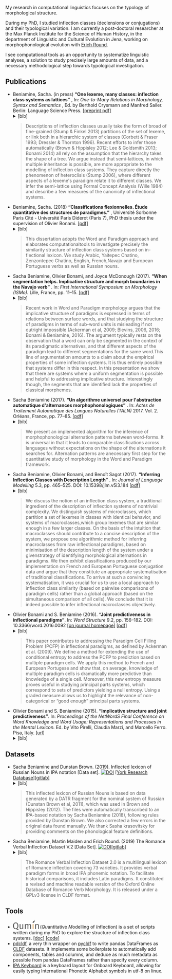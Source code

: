 ---
---

My research in computational linguistics focuses on the typology of morphological structure.

During my PhD, I studied inflection classes (declensions or conjugations) and their typological variation. I am currently a post-doctoral researcher at the Max Planck Institute for the Science of Human History, in the department of Linguistic and Cultural Evolution in Jena, working on morphophonological evolution with [Erich Round](https://www.shh.mpg.de/person/98374/25522).

I see computational tools as an opportunity to systematize linguistic analyses, a solution to study precisely large amounts of data, and a necessary methodological step towards typological investigation. 

## Publications

<ul class="publications">
    <li>Beniamine, Sacha. (in press) <b>“One lexeme, many classes: inflection class systems as lattices”</b> , In: <i>One-to-Many Relations in Morphology, Syntax and Semantics</i> , Ed. by Berthold Crysmann and Manfred Sailer. Berlin: Language Science Press. <a href="/papers/Beniamine2019.pdf">[preprint pdf]</a>
    <details markdown = "0">
        <summary markdown="0">[bib]</summary>
        <pre>@InBook{Beniamine2019,
          author    = {Sacha Beniamine},
          title     = {One lexeme, many classes: inflection class systems as lattices},
          booktitle = {One-to-Many Relations in Morphology, Syntax and Semantics},
          year      = {Forthcoming},
          editor    = {Berthold Crysmann and Manfred Sailer},
          publisher = {Language Science Press.},
          address   = {Berlin},
        }</pre>
    </details>
    <blockquote>
        Descriptions of inflection classes usually take the form of broad of fine-grained (Stump & Finkel 2013) partitions of the set of lexeme, or link both in a hierarchic system of classes
(Corbett & Fraser 1993; Dressler & Thornton 1996). Recent efforts to infer those automatically (Brown & Hippisley 2012; Lee
& Goldsmith 2013; Bonami 2014) all rely on the assumption that the hierarchy takes the shape of
a tree. We argue instead that  semi-lattices, in which multiple inheritance is possible, are more appropriate to the modelling of inflection class systems. They capture directly the phenomenon of heteroclisis (Stump
2006), where different aspects of a lexeme's paradigm relate it to different classes. 
We infer the semi-lattice using Formal Concept Analysis (Wille 1984) and describe a few measures of the canonicity of inflectional systems.
    </blockquote>
    </li>
    <li>Beniamine, Sacha. (2018) <b>“Classifications flexionnelles. Étude quantitative des structures de paradigmes.”</b> , Université Sorbonne Paris Cité - Université Paris Diderot (Paris 7), PhD thesis under the supervision of Olivier Bonami. <a href="https://tel.archives-ouvertes.fr/tel-01840448/document">[pdf]</a>
    <details markdown = "0">
        <summary markdown="0">[bib]</summary>
        <pre>@PhdThesis{Beniamine2018-PhD,
          author = {Sacha Beniamine},
          title  = {Classifications flexionnelles:
                    Étude quantitative des structures de paradigmes},
          school = {Université Sorbonne Paris Cité - Université Paris Diderot (Paris 7)},
          year   = {2018},
          note   = {PhD thesis under the supervision of Olivier Bonami},
          url    = {https://tel.archives-ouvertes.fr/tel-01840448},
          month  = Jul,
        }</pre>
    </details>
    <blockquote>This dissertation adopts the Word and Paradigm approach and elaborates computationaltools to investigate precisely the similarity structure of inflection class systems based on in-flectional lexicon. We study Arabic, Yaitepec Chatino, Zenzontepec Chatino, English, French,Navajo and European Portuguese verbs as well as Russian nouns.</blockquote>
    </li>
  <li>Sacha Beniamine, Olivier Bonami, and Joyce McDonough (2017). <b>“When segmentation helps. Implicative structure and morph boundaries in the Navajo verb”</b> . In: <em>First International Symposium on Morphology (ISMo).</em> Lille, France, pp. 11–15. <a href="https://colloque-ismo.univ-lille3.fr/data/documents/abstracts_booklet.pdf#page=17">[pdf]</a> <details markdown = "0"><summary markdown="0">[bib]</summary>
    <pre>@InProceedings{BeniamineBonamiMcDonough2017,
    author    = {Beniamine, Sacha and Bonami, Olivier and McDonough, Joyce},
    title     = {When segmentation helps.
                Implicative structure and
                morph boundaries in the Navajo verb},
    booktitle = {First International Symposium on Morphology (ISMo)},
    year      = {2017},
    pages     = {11--15},
    address   = {Lille, France},
    month     = {December},
    url       = {https://hal.inria.fr/halshs-01955118},
    }</pre>
    </details>
    <blockquote>
     Recent work in Word and Paradigm morphology argues that the implicative structure of paradigms is expressed in terms of relations between surface words, and that studying the structure of paradigms in terms of sub-word units is misleading if not outright impossible (Ackerman et al, 2009; Blevins, 2006, 2016; Bonami & Beniamine, 2016). The argument typically rests on the observation that a word can only be segmented in the context of its paradigmatic alternatives, and that different aspects of the paradigm lead to different segmentations for the same word.This line of argumentation amounts to a claim about the empirical properties of some inflection systems. It is thus entirely possible that systems differ in this respect. In this presentation we show that there are systems where a uniform segmentation is possible and helpful to addressing implicative structure. Interestingly though, the segments that are identified lack the properties of classical morphemes.
    </blockquote>
    </li>
  <li>Sacha Beniamine (2017). <b>“Un algorithme universel pour l'abstraction automatique d'alternances morphophonologiques”</b> . In: <em>Actes de Traitement Automatique des Langues Naturelles (TALN)</em> 2017. Vol. 2. Orléans, France, pp. 77–85. <a href="https://hal.inria.fr/hal-01615899/document">[pdf]</a> <details markdown = "0">
        <summary markdown="0">[bib]</summary>
        <pre>@InProceedings{Beniamine2017,
    author    = {Beniamine, Sacha},
    title     = {Un algorithme universel pour l'abstraction automatique
                d'alternances morphophonologiques},
    booktitle = {24e Conférence sur le Traitement
                Automatique des Langues Naturelles (TALN)},
    year      = {2017},
    volume    = {2},
    pages     = {77--85},
    address   = {Orléans, France},
    url       = {https://hal.inria.fr/hal-01615899},  
    PDF       = {https://hal.inria.fr/hal-01615899/file/tipapatternspaper.pdf},
        }</pre>
    </details>
    <blockquote>
        We present an implemented algorithm for the inference of morphophonological alternation patterns between word-forms. It is universal in that it leads to comparable classifications across languages without expectations on the shape of the alternations it searches for. Alternation patterns are anecessary first step for the quantitative study of morphology in the Word and Paradigm framework.
    </blockquote>
  </li>
  <li>Sacha Beniamine, Olivier Bonami, and Benoı̂t Sagot (2017). <b>“Inferring Inflection Classes with Description Length”</b> . In: <em>Journal of Language Modelling</em> 5.3, pp. 465–525. DOI: 10.15398/jlm.v5i3.184 <a href="https://hal.inria.fr/hal-01718879/document">[pdf]</a> <details markdown = "0"><summary markdown="0">[bib]</summary>
        <pre>@Article{BeniamineBonamiSagot2017,
    author   = {Beniamine, Sacha and Bonami, Olivier and Sagot, Beno{\^\i}t},
    title    = {Inferring Inflection Classes with Description Length},
    journal  = {Journal of Language Modelling},
    publisher = {Institute of Computer Science, Polish Academy of Sciences, Poland},
    year     = {2017},
    volume   = {5},
    number   = {3},
    month = Feb,
    pages    = {465--525},
    doi      = {10.15398/jlm.v5i3.184},
    pdf = {https://hal.inria.fr/hal-01718879/file/184-1460-1-PB.pdf},
    url = {https://hal.inria.fr/hal-01718879},
        }</pre>
    </details>
    <blockquote>
        We discuss the notion of an inflection class system, a traditional ingredient of the description of inflection systems of nontrivial complexity. We distinguish systems of microclasses, which partition a set of lexemes in classes with identical behavior, and systems of macroclasses,which group lexemes that are similar enough in a few larger classes. On the basis of the intuition that macroclasses should contribute to a concise description of the system, we propose one algorithmic method for inferring macroclasses from raw inflectional paradigms, based on minimisation of the description length of the system under a givenstrategy of identifying morphological alternations in paradigms. We then exhibit classifications produced by our implementation on French and European Portuguese conjugation data and argue that they constitute an appropriate systematisation of traditional classifications. To arrive at such a convincing systematisation, it was crucial for us to use a local approach to inflection class similarity (based on pairwise comparisons of paradigm cells) rather than a global approach (based on the simultaneous comparison of all cells). We conclude that it is indeed possible to infer inflectional macroclasses objectively.
    </blockquote>
    </li>

  <li>Olivier Bonami and S. Beniamine (2016). <b>“Joint predictiveness in inflectional paradigms”</b>. In: <em>Word Structure</em> 9.2, pp. 156–182. DOI: 10.3366/word.2016.0092  <a href="https://www.euppublishing.com/doi/pdfplus/10.3366/word.2016.0092">[on journal homepage]</a> <a href="http://www.llf.cnrs.fr/sites/llf.cnrs.fr/files/biblio/ws-jointprediction.pdf">[pdf]</a> <details markdown = "0"><summary markdown="0">[bib]</summary><em> Please cite my first name as "S." in this paper.</em>
        <pre>@Article{BonamiBeniamine2016,
    author   = {Bonami, Olivier and Beniamine, S.},
    title    = {Joint predictiveness in inflectional paradigms},
    journal  = {Word Structure},
    year     = {2016},
    volume   = {9},
    number   = {2},
    pages    = {156--182},
    doi      = {10.3366/word.2016.0092},
    url      = {http://dx.doi.org/10.3366/word.2016.0092},
    keywords = {checked},
    editor   = {Farrell Ackerman and Malouf, Robert}
        }
        </pre>
    </details>
<blockquote>This paper contributes to addressing the Paradigm Cell Filling Problem (PCFP) in inflectional paradigms, as defined by Ackerman et al. (2009). We define a method for extending the use of conditional entropy to address the PCFP to prediction based on multiple paradigm cells. We apply this method to French and European Portugese and show that, on average, knowledge of multiple paradigm cells is dramatically more predictive than knowledge of a single cell. Moreover, this new entropy measure proves useful in studying principal parts systems, which correspond to sets of predictors yielding a null entropy. Using a graded measure allows us to highlight the relevance of non-categorical or “good enough” principal parts systems.</blockquote></li>

  <li>Olivier Bonami and S. Beniamine (2015). <b>“Implicative structure and joint predictiveness”</b>. In: <em>Proceedings of the NetWordS Final Conference on Word Knowledge and Word Usage: Representations and Processes in the Mental Lexicon.</em> Ed. by Vito Pirelli, Claudia Marzi, and Marcello Ferro. Pisa, Italy. <a href="http://ceur-ws.org/Vol-1347/">[url]</a> <details markdown = "0"><summary markdown="0">[bib]</summary><em> Please cite my first name as "S." in this paper.</em>
        <pre>@InProceedings{BonamiBeniamine2015,
    author    = {Bonami, Olivier and S. Beniamine},
    title     = {Implicative structure and joint predictiveness},
    booktitle = {Proceedings of the NetWordS Final Conference
                on Word Knowledge and Word Usage:
                Representations and Processes in the Mental Lexicon},
    year      = {2015},
    editor    = {Vito Pirelli and Claudia Marzi and Marcello Ferro},
    address   = {Pisa, Italy},
    url       = {http://ceur-ws.org/Vol-1347/},
        }</pre>
    </details></li>
</ul>

## Datasets

<ul class="datasets">
<li>Sacha Beniamine and Dunstan Brown. (2019). Inflected lexicon of Russian Nouns in IPA notation  [Data set]. <a href="https://doi.org/10.5281/zenodo.3428591"><img src="https://zenodo.org/badge/DOI/10.5281/zenodo.3428591.svg" alt="DOI"></a> <a href="https://pure.york.ac.uk/portal/en/datasets/russian-nouns-ipa-notation-with-stress(04f2d69c-72ac-4c46-aa71-80c50d245c1e).html">[York Research Database]</a><a href="https://gitlab.com/sbeniamine/russiannounlexicon">[gitlab]</a> <details markdown = "0"><summary markdown="0">[bib]</summary>
        <pre>@Misc{BeniamineBrown2019,
  author       = {Sacha Beniamine and Dunstan Brown},
  title        = {Inflected lexicon of Russian Nouns in IPA notation},
  howpublished = {Online repository},
  year         = {2019},
  doi          = {10.5281/zenodo.3428591},
  url          = {https://gitlab.com/sbeniamine/russiannounlexicon},
        }
        </pre>
    </details><blockquote>This inflected lexicon of Russian Nouns is based on data generated by a DATR fragment for the nominal system of Russian (Dunstan Brown et al, 2011), which was used in Brown and Hippisley (2012). The files were automatically transcribed to an IPA-based notation by Sacha Beniamine (2018), following rules provided by Dunstan Brown. We also corrected a few errors in the original data found manually. We thank Sasha krasovitsky for providing comments on the phonological feature definitions.
</blockquote></li>
<li>Sacha Beniamine, Martin Maiden and Erich Round. (2019) The Romance Verbal Inflection Dataset V.2 [Data Set]. <a href="https://doi.org/10.5281/zenodo.3552367"><img src="https://zenodo.org/badge/DOI/10.5281/zenodo.3552367.svg" alt="DOI"></a><a href="https://gitlab.com/sbeniamine/Romance_Verbal_Inflection_Dataset/">[gitlab]</a><details markdown = "0"><summary markdown="0">[bib]</summary>
        <pre>@Misc{BeniamineMaidenRound2019,
  author       = {Sacha Beniamine and Martin Maiden and Erich Round},
  title        = {Romance Verbal Inflection Dataset 2.0},
  howpublished = {Online repository},
  year         = {2019},
  doi          = {10.5281/zenodo.3552367},
  url          = {https://gitlab.com/sbeniamine/Romance_Verbal_Inflection_Dataset},
        }</pre></details><blockquote>The Romance Verbal Inflection Dataset 2.0 is a multilingual lexicon of Romance inflection covering 73 varieties. It provides verbal paradigm forms in broad IPA phonemic notation. To facilitate historical comparisons, it includes Latin paradigms. It constituted a revised and machine readable version of the Oxford Online Database of Romance Verb Morphology. It is released under a GPLv3 license in CLDF format.</blockquote>
    </li>
</ul>

## Tools

* <img src="qumin.png" alt="Qumin" style="vertical-align:sub;" width="80px"> (*Qu*antitative *M*odelling of *In*flection) is a set of scripts written during my PhD to explore the structure of inflection class systems. [[doc]](http://drehu.linguist.univ-paris-diderot.fr/qumin/) [[code]](https://github.com/XachaB/Qumin)
* [pdcldf](https://pypi.org/project/pdcldf/), a very thin wrapper on [pycldf](https://pypi.org/project/pycldf/) to write pandas DataFrames as [CLDF](https://cldf.clld.org/) datasets. It implements some boilerplate to automatically add components, tables and columns, and deduce as much metadata as possible from pandas DataFrames rather than specify every column.
* [IPA Keyboard](https://github.com/XachaB/IPAKeyboard) is a keyboard layout for Onboard Keyboard, allowing for easily typing International Phonetic Alphabet symbols in utf-8 on linux.
